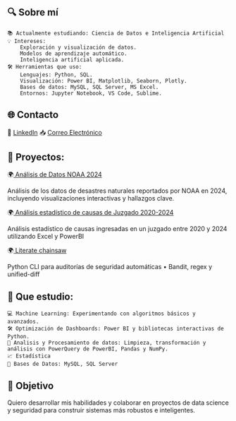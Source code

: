 ## 🔍 Sobre mí
    📚 Actualmente estudiando: Ciencia de Datos e Inteligencia Artificial
    💡 Intereses:
        Exploración y visualización de datos.
        Modelos de aprendizaje automático.
        Inteligencia artificial aplicada.
    🛠️ Herramientas que uso:
        Lenguajes: Python, SQL.
        Visualización: Power BI, Matplotlib, Seaborn, Plotly.
        Bases de datos: MySQL, SQL Server, MS Excel.
        Entornos: Jupyter Notebook, VS Code, Sublime.
## 🌐 Contacto

💼 [LinkedIn](https://www.linkedin.com/in/emilio-g-lencina/)
📥 [Correo Electrónico](mailto:emilioge@protonmail.com)

## 🚀 Proyectos:

🌍<a href="https://github.com/Sinnick4r/Exploracion_NOAA_2024"> Análisis de Datos NOAA 2024</a>

Análisis de los datos de desastres naturales reportados por NOAA en 2024, incluyendo visualizaciones interactivas y hallazgos clave.

🌍<a href="https://github.com/Sinnick4r/Analisis-ingreso-causas-2024"> Análisis estadístico de causas de Juzgado 2020-2024</a>

Análisis estadístico de causas ingresadas en un juzgado entre 2020 y 2024 utilizando Excel y PowerBI

🌍<a href="https://github.com/Sinnick4r/literate-chainsaw"> Literate chainsaw</a>

Python CLI para auditorías de seguridad automáticas • Bandit, regex y unified-diff 

## 🌟 Que estudio: 

    💻 Machine Learning: Experimentando con algoritmos básicos y avanzados.
    🛠️ Optimización de Dashboards: Power BI y bibliotecas interactivas de Python.
    🧠 Analisis y Procesamiento de datos: Limpieza, transformación y análisis con PowerQuery de PowerBI, Pandas y NumPy.
    📈 Estadística
    📄 Bases de Datos: MySQL, SQL Server

## 🎯 Objetivo

Quiero desarrollar mis habilidades y colaborar en proyectos de data science y seguridad para construir sistemas más robustos e inteligentes.

